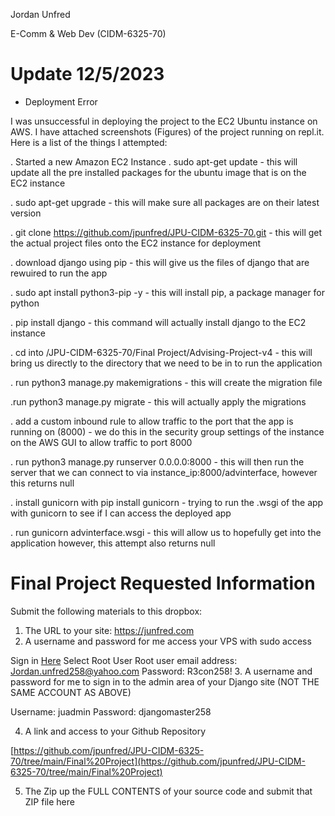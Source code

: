 Jordan Unfred

E-Comm & Web Dev (CIDM-6325-70)

# Update 12/5/2023
- Deployment Error

I was unsuccessful in deploying the project to the EC2 Ubuntu instance on AWS. I have attached screenshots (Figures) of the project running on repl.it. Here is a list of the things I attempted:

.  Started a new Amazon EC2 Instance
. sudo apt-get update - this will update all the pre installed packages for the ubuntu image that is on the EC2 instance

. sudo apt-get upgrade - this will make sure all packages are on their latest version

.  git clone  https://github.com/jpunfred/JPU-CIDM-6325-70.git - this will get the actual project files onto the EC2 instance for deployment 

. download django using pip - this will give us the files of django that are rewuired to run the app 

. sudo apt install python3-pip -y - this will install pip, a package manager for python

. pip install django - this command will actually install django to the EC2 instance 

. cd into /JPU-CIDM-6325-70/Final Project/Advising-Project-v4 - this will bring us directly to the directory that we need to be in to run the application

. run python3 manage.py makemigrations - this will create the migration file

.run python3 manage.py migrate - this will actually apply the migrations

. add a custom inbound rule to allow traffic to the port that the app is running on (8000) - we do this in the security group settings of the instance on the AWS
	GUI to allow traffic to port 8000
 
.  run python3 manage.py runserver 0.0.0.0:8000 - this will then run the server that we can connect to via instance_ip:8000/advinterface, however this returns null

. install gunicorn with pip install gunicorn - trying to run the .wsgi of the app with gunicorn to see if I can access the deployed app

. run gunicorn advinterface.wsgi - this will allow us to hopefully get into the application however, this attempt also returns null

# Final Project Requested Information

Submit the following materials to this dropbox:

1. The URL to your site: https://junfred.com
2. A username and password for me access your VPS with sudo access

 Sign in [Here](https://signin.aws.amazon.com/signin?redirect_uri=https%3A%2F%2Fus-east-2.console.aws.amazon.com%2Fec2%2Fhome%3Fregion%3Dus-east-2%26state%3DhashArgs%2523ConnectToInstance%253AinstanceId%253Di-04dc466cb6bb7606e%26isauthcode%3Dtrue&client_id=arn%3Aaws%3Aiam%3A%3A015428540659%3Auser%2Fec2&forceMobileApp=0&code_challenge=YGvjSbVLLLloO1JWx0dt2Bb8ObXC-d4cdqMlqUFxvrY&code_challenge_method=SHA-256)
 Select Root User
 Root user email address: [Jordan.unfred258@yahoo.com](mailto:Jordan.unfred258@yahoo.com)
 Password: R3con258!
3. A username and password for me to sign in to the admin area of your Django site (NOT THE SAME ACCOUNT AS ABOVE)

 Username: juadmin
 Password: djangomaster258


4. A link and access to your Github Repository

[https://github.com/jpunfred/JPU-CIDM-6325-70/tree/main/Final%20Project](https://github.com/jpunfred/JPU-CIDM-6325-70/tree/main/Final%20Project)


5. The Zip up the FULL CONTENTS of your source code and submit that ZIP file here
